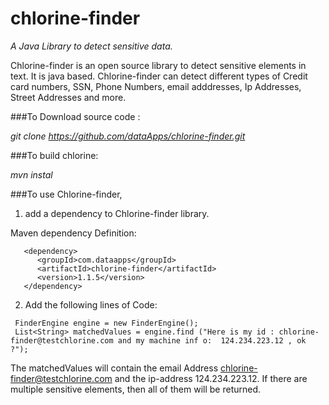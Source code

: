 # chlorine-finder
*A Java Library to detect sensitive data.*

Chlorine-finder is an open source library to detect sensitive elements in text. It is java based.
Chlorine-finder can detect different types of Credit card numbers, SSN, Phone Numbers, email adddresses, Ip Addresses, Street Addresses and more. 


###To Download source code :

*git clone https://github.com/dataApps/chlorine-finder.git*

###To build chlorine:

*mvn instal*

###To use Chlorine-finder, 

1. add a dependency to Chlorine-finder library.

Maven dependency Definition:
```
   <dependency>
      <groupId>com.dataapps</groupId>
      <artifactId>chlorine-finder</artifactId>
      <version>1.1.5</version>
   </dependency>
```
2. Add the following lines of Code:
```
 FinderEngine engine = new FinderEngine();
 List<String> matchedValues = engine.find ("Here is my id : chlorine-finder@testchlorine.com and my machine inf o:  124.234.223.12 , ok ?");
```
 The matchedValues will contain the email Address chlorine-finder@testchlorine.com and the ip-address 124.234.223.12.
 If there are multiple sensitive elements, then all of them will be returned.
 
 
